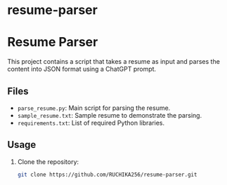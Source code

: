 # resume-parser
# Resume Parser

This project contains a script that takes a resume as input and parses the content into JSON format using a ChatGPT prompt.

## Files

- `parse_resume.py`: Main script for parsing the resume.
- `sample_resume.txt`: Sample resume to demonstrate the parsing.
- `requirements.txt`: List of required Python libraries.

## Usage

1. Clone the repository:
   ```bash
   git clone https://github.com/RUCHIKA256/resume-parser.git
